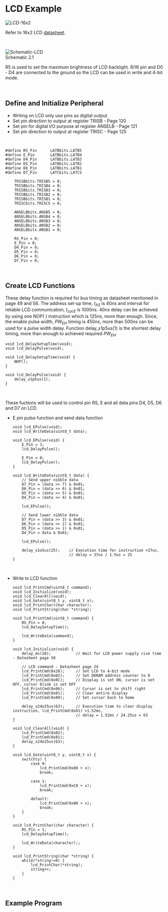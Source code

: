 # LCD Example
![LCD-16x2](https://github.com/user-attachments/assets/bf3f153c-c3dd-41a5-95c8-8c75bc0625b9)
<br/>

Refer to 16x2 LCD [datasheet](https://academy.cba.mit.edu/classes/output_devices/44780.pdf).
<br/>

<br/>

![Schematic-LCD](https://github.com/user-attachments/assets/c45b4c68-6d0d-420f-8b05-b6eb6a1bb7a5)
<br/>
Schematic 2.1
<br/>

R5 is used to set the maximum brightness of LCD backlight. R/W pin and D0 - D4 are connected to the ground so the LCD can be used in write and 4-bit mode.
<br/>

<br/>

## Define and Initialize Peripheral
* Writing on LCD only use pins as digital output.
* Set pin direction to output at register TRISB - Page 120
* Set pin for digital I/O purpose at register ANSELB - Page 121
* Set pin direction to output at register TRISC - Page 125
<br/>

```
#define RS_Pin      LATBbits.LATB5
#define E_Pin       LATBbits.LATB4
#define D4_Pin      LATBbits.LATB3
#define D5_Pin      LATBbits.LATB2
#define D6_Pin      LATBbits.LATB1
#define D7_Pin      LATCbits.LATC5
```

```
    TRISBbits.TRISB5 = 0;
    TRISBbits.TRISB4 = 0;
    TRISBbits.TRISB3 = 0;
    TRISBbits.TRISB2 = 0;
    TRISBbits.TRISB1 = 0;
    TRISCbits.TRISC5 = 0;
    
    ANSELBbits.ANSB5 = 0;
    ANSELBbits.ANSB4 = 0;
    ANSELBbits.ANSB3 = 0;
    ANSELBbits.ANSB2 = 0;
    ANSELBbits.ANSB1 = 0;
    
    RS_Pin = 0;
    E_Pin = 0;
    D4_Pin = 0;
    D5_Pin = 0;
    D6_Pin = 0;
    D7_Pin = 0;
```
<br/>

## Create LCD Functions
These delay function is required for bus timing as datasheet mentioned in page 49 and 58. The address set-up time, $t_{AS}$ is $40ns$ and interval for reliable LCD communication, $t_{cycE}$ is $1000ns$. 
$40ns$ delay can be achieved by using one NOP( ) instruction which is $125ns$, more than enough.
Since, the enable pulse width, $PW_{EH}$ timing is $450ns$, more than $500ns$ can be used for a pulse width delay. 
Function delay_x1p5us(1) is the shortest delay timing, more than enough to achieved required $PW_{EH}$.
<br/>

```
void lcd_DelaySetupTime(void);
void lcd_DelayPulse(void);
```

```
void lcd_DelaySetupTime(void) {
    NOP();
}

void lcd_DelayPulse(void) {
    delay_x1p5us(1);
}
```
<br/>

These fuctions will be used to control pin RS, E and all data pins D4, D5, D6 and D7 on LCD.
<br/>

* E pin pulse function and send data function
  ```
  void lcd_EPulse(void);
  void lcd_WriteData(uint8_t data);
  ```

  ```
  void lcd_EPulse(void) {
      E_Pin = 1;
      lcd_DelayPulse();
    
      E_Pin = 0;
      lcd_DelayPulse();
  }
  
  void lcd_WriteData(uint8_t data) {
      // Send upper nibble data
      D7_Pin = (data >> 7) & 0x01;
      D6_Pin = (data >> 6) & 0x01;
      D5_Pin = (data >> 5) & 0x01;
      D4_Pin = (data >> 4) & 0x01;
      
      lcd_EPulse();
      
      // Send lower nibble data
      D7_Pin = (data >> 3) & 0x01;
      D6_Pin = (data >> 2) & 0x01;
      D5_Pin = (data >> 1) & 0x01;
      D4_Pin = data & 0x01;
      
      lcd_EPulse();
      
      delay_x1o5us(25);    // Execution time for instruction >37us,
                           // delay = 37us / 1.5us = 25
  }
  ```
<br/>

* Write to LCD function

  ```
  void lcd_PrintCmd(uint8_t command);
  void lcd_Initialize(void);
  void lcd_ClearAll(void);
  void lcd_Goto(uint8_t y, uint8_t x);
  void lcd_PrintChar(char character);
  void lcd_PrintString(char *string);
  ```

  ```
  void lcd_PrintCmd(uint8_t command) {
      RS_Pin = 0;
      lcd_DelaySetupTime();
      
      lcd_WriteData(command);
  }
  
  void lcd_Initialize(void) {
      delay_ms(10);           // Wait for LCD power supply rise time - Datasheet page 50
      
      // LCD command - Datasheet page 24
      lcd_PrintCmd(0x28);     // Set LCD to 4-bit mode
      lcd_PrintCmd(0x02);     // Set DDRAM address counter to 0
      lcd_PrintCmd(0x0C);     // Display is set ON, cursor is set OFF, cursor blink is set OFF
      lcd_PrintCmd(0x06);     // Cursor is set to shift right
      lcd_PrintCmd(0x01);     // Clear entire display
      lcd_PrintCmd(0x80);     // Set cursor back to home
      
      delay_x24o25us(63);     // Execution time to clear display instruction, lcd_PrintCmd(0x01) >1.52ms,
                              // delay = 1.52ms / 24.25us = 63
  }

  void lcd_ClearAll(void) {
      lcd_PrintCmd(0x02);
      lcd_PrintCmd(0x01);
      delay_x24o25us(63);
  }
  
  void lcd_Goto(uint8_t y, uint8_t x) {
      switch(y) {
          case 0:
              lcd_PrintCmd(0x80 + x);
              break;
          
          case 1:
              lcd_PrintCmd(0xC0 + x);
              break;
          
          default:
              lcd_PrintCmd(0x80 + x);
              break;
      }
  }
  
  void lcd_PrintChar(char character) {
      RS_Pin = 1;
      lcd_DelaySetupTime();
      
      lcd_WriteData(character);;
  }
  
  void lcd_PrintString(char *string) {
      while(*string!=0) {
          lcd_PrintChar(*string);
          string++;
      }
  }
  ```
<br/>

## Example Program
<br/>

```

```
<br/>

<br/>
